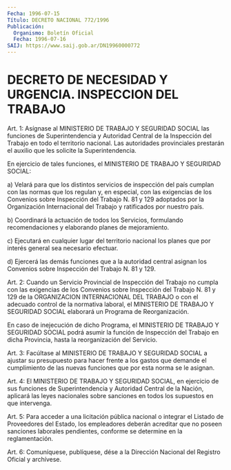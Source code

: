 ```yaml
---
Fecha: 1996-07-15
Título: DECRETO NACIONAL 772/1996
Publicación:
  Organismo: Boletín Oficial
  Fecha: 1996-07-16
SAIJ: https://www.saij.gob.ar/DN19960000772
---
```

# DECRETO DE NECESIDAD Y URGENCIA. INSPECCION DEL TRABAJO

<a id="1"></a>
Art.  1: Asígnase al MINISTERIO DE TRABAJO Y SEGURIDAD SOCIAL las  funciones  de  Superintendencia  y  Autoridad  Central  de  la Inspección   del  Trabajo  en  todo  el  territorio  nacional.  Las autoridades provinciales  prestarán  el auxilio que les solicite la Superintendencia.

En  ejercicio  de  tales  funciones,  el MINISTERIO  DE  TRABAJO  Y SEGURIDAD SOCIAL:

a) Velará para que los distintos servicios  de  inspección del país cumplan  con  las  normas que los regulan y, en especial,  con  las exigencias de los Convenios sobre Inspección del Trabajo N. 81 y 129  adoptados por la  Organización  Internacional  del  Trabajo  y ratificados por nuestro país.

b) Coordinará  la  actuación  de  todos  los  Servicios, formulando recomendaciones y elaborando planes de mejoramiento.

c) Ejecutará en cualquier lugar del territorio  nacional los planes que por interés general sea necesario efectuar.

d) Ejercerá las demás funciones que a la autoridad  central asignan los  Convenios  sobre  Inspección  del  Trabajo  N.  81  y   129.

<a id="2"></a>
Art. 2: Cuando un Servicio Provincial de Inspección del Trabajo no cumpla  con  las  exigencias  de los Convenios sobre Inspección del Trabajo N. 81 y 129 de la ORGANIZACION INTERNACIONAL DEL TRABAJO o con el adecuado control de la normativa laboral, el MINISTERIO DE TRABAJO Y SEGURIDAD SOCIAL elaborará un Programa de Reorganización.

En caso de inejecución de dicho  Programa, el MINISTERIO DE TRABAJO Y  SEGURIDAD  SOCIAL  podrá asumir la  función  de  Inspección  del Trabajo en dicha Provincia,  hasta  la  reorganización del Servicio.

<a id="3"></a>
Art. 3: Facúltase al MINISTERIO DE TRABAJO  Y  SEGURIDAD  SOCIAL a ajustar  su  presupuesto para hacer frente a los gastos que demande el cumplimiento  de  las  nuevas funciones que por esta norma se le asignan.

<a id="4"></a>
Art. 4: El MINISTERIO DE TRABAJO  Y SEGURIDAD SOCIAL, en ejercicio de sus funciones de Superintendencia  y  Autoridad  Central  de  la Nación,  aplicará las leyes nacionales sobre sanciones en todos los supuestos en que intervenga.

<a id="5"></a>
Art. 5: Para  acceder a una licitación pública nacional o integrar el  Listado de Proveedores  del  Estado,  los  empleadores  deberán acreditar que no poseen sanciones laborales pendientes, conforme se determine en la reglamentación.

<a id="6"></a>
Art. 6: Comuníquese, publíquese, dése a la Dirección Nacional del Registro Oficial y archívese.